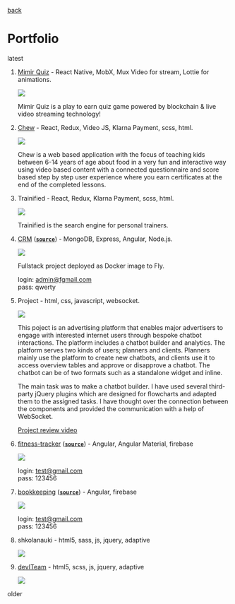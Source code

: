 [back](https://github.com/stasguma)

# Portfolio

latest

1. [Mimir Quiz](https://web.archive.org/web/20211106073231/https://www.mimirquiz.com/) - React Native, MobX, Mux Video for stream, Lottie for animations.

   ![](https://i.ibb.co/WWFy1jZ/mimir-screen.webp)

   Mimir Quiz is a play to earn quiz game powered by blockchain & live video streaming technology!

2. [Chew](https://chew.as/) - React, Redux, Video JS, Klarna Payment, scss, html.

   ![](https://i.ibb.co/SyGDKCp/chew-video.gif)

   Chew is a web based application with the focus of teaching kids between 6-14 years of age about food in a very fun and interactive way using video based content with a connected questionnaire and score based step by step user experience where you earn certificates at the end of the completed lessons.

3. Trainified - React, Redux, Klarna Payment, scss, html.

   ![](https://i.ibb.co/NV4Nq6w/trainified-video-2.gif)

   Trainified is the search engine for personal trainers.

4. [CRM](https://restrr-frontend.fly.dev/) ([**`source`**](https://github.com/stasguma/crm-fullstack)) - MongoDB, Express, Angular, Node.js.

   ![](https://i.ibb.co/wNPc2RD/newborn.gif)

   Fullstack project deployed as Docker image to Fly.

   login: admin@fgmail.com  
   pass: qwerty  

5. Project - html, css, javascript, websocket.

   ![](https://i.ibb.co/HFfZ7xG/adbotic.gif)

   This poject is an advertising platform that enables major advertisers to engage with interested internet users through bespoke chatbot interactions.
   The platform includes a chatbot builder and analytics. The platform serves two kinds of users; planners and clients. Planners mainly use the platform to create new chatbots, and clients use it to access overview tables and approve or disapprove a chatbot.
   The chatbot can be of two formats such as a standalone widget and inline.

   The main task was to make a chatbot builder. I have used several third-party jQuery plugins which are designed for flowcharts and adapted them to the assigned tasks. I have thought over the connection between the components and provided the communication with a help of WebSocket.

   [Project review video](https://mcguma123.wistia.com/medias/sijwfzscl3)

6. [fitness-tracker](https://fitness-tracker-5c801.firebaseapp.com/) ([**`source`**](https://github.com/stasguma/fitness-tracker)) - Angular, Angular Material, firebase

   ![](https://i.ibb.co/6XhD8Bd/ezgif-com-video-to-gif-1.gif)

   login: test@gmail.com  
   pass: 123456  

7. [bookkeeping](https://bookkeeping-b29d1.firebaseapp.com/login) ([**`source`**](https://github.com/stasguma/bookkeeping)) - Angular, firebase

   ![](https://image.ibb.co/eSTwoy/bookkeeping.gif)

   login: test@gmail.com  
   pass: 123456  

8. shkolanauki - html5, sass, js, jquery, adaptive

   ![](https://image.ibb.co/j2d5wJ/shkolanauki2.gif)

9. [devITeam](https://deviteam.com) - html5, scss, js, jquery, adaptive

   ![](https://image.ibb.co/cTkhty/deviteam2.gif)

older
